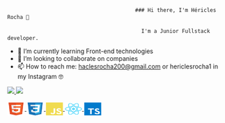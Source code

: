                                              ### Hi there, I'm Héricles Rocha 👋

                                               I'm a Junior Fullstack developer.

- 🌱 I’m currently learning Front-end technologies
- 👯 I’m looking to collaborate on companies
- 📫 How to reach me: haclesrocha200@gmail.com or hericlesrocha1 in my Instagram 🤓


 <div>
  <a href="https://github.com/hacles100">
  <img height="180em" src="https://github-readme-stats.vercel.app/api?username=hacles100&show_icons=true&theme=dracula&include_all_commits=true&count_private=true"/>
  <img height="180em" src="https://github-readme-stats.vercel.app/api/top-langs/?username=hacles100&layout=compact&langs_count=7&theme=dracula"/>
</div>
  
  <div style="display: inline_block"><br>
 
  <img align="center" alt="hacles-HTML" height="30" width="40" src="https://raw.githubusercontent.com/devicons/devicon/master/icons/html5/html5-original.svg">
  <img align="center" alt="hacles-CSS" height="30" width="40" src="https://raw.githubusercontent.com/devicons/devicon/master/icons/css3/css3-original.svg">
  <img align="center" alt="hacles-Js" height="30" width="40" src="https://raw.githubusercontent.com/devicons/devicon/master/icons/javascript/javascript-plain.svg">
  <img align="center" alt="hacles-React" height="30" width="40" src="https://raw.githubusercontent.com/devicons/devicon/master/icons/react/react-original.svg">
  <img align="center" alt="hacles-Ts" height="30" width="40" src="https://raw.githubusercontent.com/devicons/devicon/master/icons/typescript/typescript-plain.svg">
 
